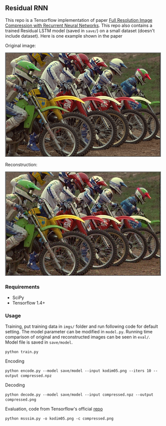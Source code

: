 ## Residual RNN

This repo is a Tensorflow implementation of paper [Full Resolution Image Compression with Recurrent Neural Networks](https://arxiv.org/pdf/1608.05148.pdf). This repo also contains a trained Residual LSTM model (saved in `save/`) on a small dataset (doesn't include dataset). Here is one example shown in the paper

Original image:

![original](kodim05.png)

Reconstruction:

![reconstruction](compressed.png)

### Requirements
- SciPy
- Tensorflow 1.4+

### Usage
Training, put training data in `imgs/` folder and run following code for default setting. The model parameter can be modified in `model.py`. Running time comparison of original and reconstructed images can be seen in `eval/`. Model file is saved in `save/model`.

```
python train.py
```

Encoding

```
python encode.py --model save/model --input kodim05.png --iters 10 --output compressed.npz
```

Decoding

```
python decode.py --model save/model --input compressed.npz --output compressed.png
```

Evaluation, code from Tensorflow's official [repo](https://github.com/tensorflow/models/blob/master/research/compression/image_encoder/msssim.py)

```
python msssim.py -o kodim05.png -c compressed.png
```
